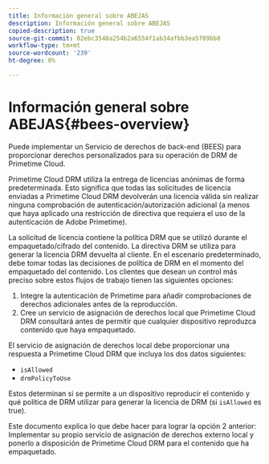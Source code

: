 ```yaml
---
title: Información general sobre ABEJAS
description: Información general sobre ABEJAS
copied-description: true
source-git-commit: 02ebc3548a254b2a6554f1ab34afbb3ea5f09bb8
workflow-type: tm+mt
source-wordcount: '239'
ht-degree: 0%

---
```


# Información general sobre ABEJAS{#bees-overview}

Puede implementar un Servicio de derechos de back-end (BEES) para proporcionar derechos personalizados para su operación de DRM de Primetime Cloud.

Primetime Cloud DRM utiliza la entrega de licencias anónimas de forma predeterminada. Esto significa que todas las solicitudes de licencia enviadas a Primetime Cloud DRM devolverán una licencia válida sin realizar ninguna comprobación de autenticación/autorización adicional (a menos que haya aplicado una restricción de directiva que requiera el uso de la autenticación de Adobe Primetime).

La solicitud de licencia contiene la política DRM que se utilizó durante el empaquetado/cifrado del contenido. La directiva DRM se utiliza para generar la licencia DRM devuelta al cliente. En el escenario predeterminado, debe tomar todas las decisiones de política de DRM en el momento del empaquetado del contenido. Los clientes que desean un control más preciso sobre estos flujos de trabajo tienen las siguientes opciones:

1. Integre la autenticación de Primetime para añadir comprobaciones de derechos adicionales antes de la reproducción.
1. Cree un servicio de asignación de derechos local que Primetime Cloud DRM consultará antes de permitir que cualquier dispositivo reproduzca contenido que haya empaquetado.

El servicio de asignación de derechos local debe proporcionar una respuesta a Primetime Cloud DRM que incluya los dos datos siguientes:

* `isAllowed`
* `drmPolicyToUse`

Estos determinan si se permite a un dispositivo reproducir el contenido y qué política de DRM utilizar para generar la licencia de DRM (si `isAllowed` es true).

Este documento explica lo que debe hacer para lograr la opción 2 anterior: Implementar su propio servicio de asignación de derechos externo local y ponerlo a disposición de Primetime Cloud DRM para el contenido que ha empaquetado.
